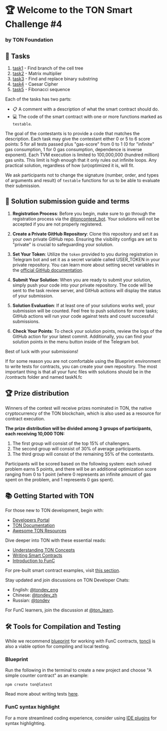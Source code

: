# 🏆 Welcome to the TON Smart Challenge #4
### by TON Foundation

## 📝 Tasks

1. [task1](/contracts/1.fc) - Find branch of the cell tree
2. [task2](/contracts/2.fc) - Matrix multiplier
3. [task3](/contracts/3.fc) - Find and replace binary substring 
4. [task4](/contracts/4.fc) - Caesar Cipher
5. [task5](/contracts/5.fc) - Fibonacci sequence

Each of the tasks has two parts:

- 📋 A comment with a description of what the smart contract should do.
- 💻 The code of the smart contract with one or more functions marked as `testable`.

The goal of the contestants is to provide a code that matches the description.
Each task may give the contestant either 0 or 5 to 6 score points: 5 for all tests passed plus "gas-score" from 0 to 1 (0 for "infinite" gas consumption, 1 for 0 gas consumption, dependence is inverse exponent).
Each TVM execution is limited to 100,000,000 (hundred million) gas units.
This limit is high enough that it only rules out infinite loops. Any practical solution, regardless of how (un)optimized it is, will fit.

We ask participants not to change the signature (number, order, and types of arguments and result) of `testable` functions for us to be able to evaluate their submission.

## 📅 Solution submission guide and terms

1. **Registration Process**: Before you begin, make sure to go through the registration process via the [@toncontest_bot](https://t.me/toncontest_bot). Your solutions will not be accepted if you are not properly registered.

2. **Create a Private GitHub Repository**: Clone this repository and set it as your own private GitHub repo. Ensuring the visibility configs are set to "private" is crucial to safeguarding your solution.

3. **Set Your Token**: Utilize the `token` provided to you during registration in Telegram bot and set it as a secret variable called USER_TOKEN in your private repository. You can learn more about setting secret variables in the [official GitHub documentation](https://docs.github.com/en/codespaces/managing-codespaces-for-your-organization/managing-encrypted-secrets-for-your-repository-and-organization-for-github-codespaces#adding-secrets-for-a-repository).

4. **Submit Your Solution**: When you are ready to submit your solution, simply push your code into your private repository. The code will be sent to the task review server, and GitHub actions will display the status of your submission.

5. **Solution Evaluation**: If at least one of your solutions works well, your submission will be counted. Feel free to push solutions for more tasks; GitHub actions will run your code against tests and count successful submissions.

6. **Check Your Points**: To check your solution points, review the logs of the GitHub action for your latest commit. Additionally, you can find your solution points in the menu button inside of the Telegram bot.

Best of luck with your submissions!

If for some reason you are not comfortable using the Blueprint environment to write tests for contracts, you can create your own repository. The most important thing is that all your func files with solutions should be in the /contracts folder and named taskN.fc

## 🏆 Prize distribution

Winners of the contest will receive prizes nominated in TON, the native cryptocurrency of the TON blockchain, which is also used as a resource for contract execution.

**The prize distribution will be divided among 3 groups of participants, each receiving 10,000 TON:**

1. The first group will consist of the top 15% of challengers.
2. The second group will consist of 30% of average participants.
3. The third group will consist of the remaining 55% of the contestants.

Participants will be scored based on the following system: each solved problem earns 5 points, and there will be an additional optimization score ranging from 0 to 1 point (where 0 represents an infinite amount of gas spent on the problem, and 1 represents 0 gas spent).

## 📚 Getting Started with TON

For those new to TON development, begin with:

- [Developers Portal](https://ton.org/dev?filterBy=developSmartContract)
- [TON Documentation](https://docs.ton.org)
- [Awesome TON Resources](https://github.com/ton-community/awesome-ton)

Dive deeper into TON with these essential reads:
- [Understanding TON Concepts](https://docs.ton.org/learn/introduction)
- [Writing Smart Contracts](https://docs.ton.org/develop/smart-contracts/)
- [Introduction to FunC](https://docs.ton.org/develop/func/overview)

For pre-built smart contract examples, visit [this section](https://docs.ton.org/develop/smart-contracts/examples).

Stay updated and join discussions on TON Developer Chats:
- English: [@tondev_eng](https://t.me/tondev_eng)
- Chinese: [@tondev_zh](https://t.me/tondev)
- Russian: [@tondev](https://t.me/tondev)

For FunC learners, join the discussion at [@ton_learn](https://t.me/ton_learn).

## 🛠️ Tools for Compilation and Testing

While we recommend [blueprint](https://github.com/ton-org/blueprint) for working with FunC contracts, [toncli](https://ton.org/docs/develop/smart-contracts/testing/toncli) is also a viable option for compiling and local testing.

### Blueprint

Run the following in the terminal to create a new project and choose "A simple counter contract" as an example:

```console
npm create ton@latest
```

Read more about writing tests [here](https://github.com/ton-org/sandbox#writing-tests).

### FunC syntax highlight

For a more streamlined coding experience, consider using [IDE plugins](https://docs.ton.org/develop/smart-contracts/environment/ide-plugins) for syntax highlighting.



